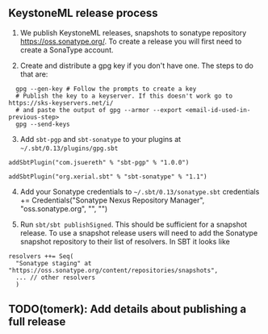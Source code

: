 ## KeystoneML release process

1. We publish KeystoneML releases, snapshots to sonatype repository https://oss.sonatype.org/. To
create a release you will first need to create a SonaType account.

2. Create and distribute a gpg key if you don't have one. The steps to do that are:
```
  gpg --gen-key # Follow the prompts to create a key
  # Publish the key to a keyserver. If this doesn't work go to https://sks-keyservers.net/i/
  # and paste the output of gpg --armor --export <email-id-used-in-previous-step>
  gpg --send-keys 
``` 

3. Add `sbt-pgp` and `sbt-sonatype` to your plugins at `~/.sbt/0.13/plugins/gpg.sbt`
```
addSbtPlugin("com.jsuereth" % "sbt-pgp" % "1.0.0")

addSbtPlugin("org.xerial.sbt" % "sbt-sonatype" % "1.1")
```

4. Add your Sonatype credentials to `~/.sbt/0.13/sonatype.sbt` 
credentials += Credentials("Sonatype Nexus Repository Manager",
                           "oss.sonatype.org",
                           "<userame>",
                           "<password>")

5. Run `sbt/sbt publishSigned`. This should be sufficient for a snapshot release. To use a snapshot
release users will need to add the Sonatype snapshot repository to their list of resolvers. In SBT
it looks like
```
resolvers ++= Seq(
  "Sonatype staging" at "https://oss.sonatype.org/content/repositories/snapshots",
  ... // other resolvers
  )
```

## TODO(tomerk): Add details about publishing a full release
